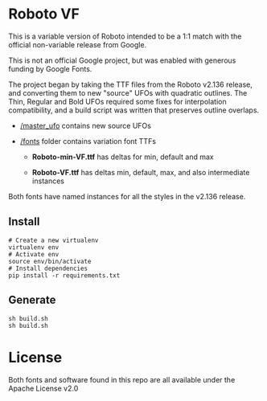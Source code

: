 # Roboto VF

This is a variable version of Roboto intended to be a 1:1 match with the official non-variable release from Google. 

This is not an official Google project, but was enabled with generous funding by Google Fonts.

The project began by taking the TTF files from the Roboto v2.136 release, and converting them to new "source" UFOs with quadratic outlines. 
The Thin, Regular and Bold UFOs required some fixes for interpolation compatibility, and a build script was written that preserves outline overlaps.

* [/master_ufo](master_ufo/) contains new source UFOs

* [/fonts](fonts/) folder contains variation font TTFs

  * **Roboto-min-VF.ttf** has deltas for min, default and max

  * **Roboto-VF.ttf** has deltas min, default, max, and also intermediate instances

Both fonts have named instances for all the styles in the v2.136 release.

## Install

    # Create a new virtualenv
    virtualenv env
    # Activate env
    source env/bin/activate
    # Install dependencies
    pip install -r requirements.txt

## Generate

    sh build.sh
    sh build.sh

# License

Both fonts and software found in this repo are all available under the Apache License v2.0
